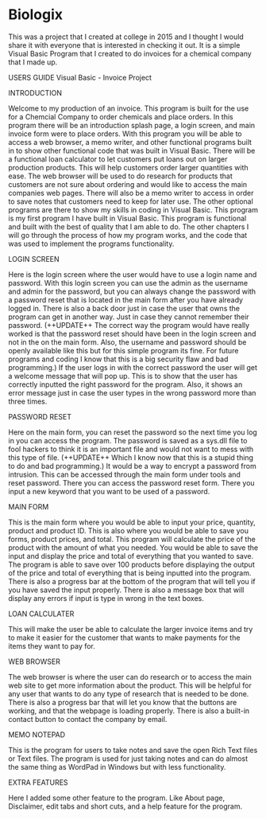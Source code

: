 # Biologix

This was a project that I created at college in 2015 and I thought I would share it with everyone that is interested in checking it out. It is a simple Visual Basic Program that I created to do invoices for a chemical company that I made up.

USERS GUIDE Visual Basic - Invoice Project

INTRODUCTION

Welcome to my production of an invoice. This program is built for the use for a Chemcial Company to order chemicals and place orders. In this program there will be an introduction splash page, a login screen, and main invoice form were to place orders. With this program you will be able to access a web browser, a memo writer, and other functional programs built in to show other functional code that was built in Visual Basic. There will be a functional loan calculator to let customers put loans out on larger production products. This will help customers order larger quantities with ease. The web browser will be used to do research for products that customers are not sure about ordering and would like to access the main companies web pages. There will also be a memo writer to access in order to save notes that customers need to keep for later use. The other optional programs are there to show my skills in coding in Visual Basic. This program is my first program I have built in Visual Basic. This program is functional and built with the best of quality that I am able to do. The other chapters I will go through the process of how my program works, and the code that was used to implement the programs functionality.

LOGIN SCREEN

Here is the login screen where the user would have to use a login name and password. With this login screen you can use the admin as the username and admin for the password, but you can always change the password with a password reset that is located in the main form after you have already logged in. There is also a back door just in case the user that owns the program can get in another way. Just in case they cannot remember their password. (++UPDATE++ The correct way the program would have really worked is that the password reset should have been in the login screen and not in the on the main form. Also, the username and password should be openly available like this but for this simple program its fine. For future programs and coding I know that this is a big security flaw and bad programming.) If the user logs in with the correct password the user will get a welcome message that will pop up. This is to show that the user has correctly inputted the right password for the program. Also, it shows an error message just in case the user types in the wrong password more than three times.

PASSWORD RESET

Here on the main form, you can reset the password so the next time you log in you can access the program. The password is saved as a sys.dll file to fool hackers to think it is an important file and would not want to mess with this type of file. (++UPDATE++ Which I know now that this is a stupid thing to do and bad programming.) It would be a way to encrypt a password from intrusion. This can be accessed through the main form under tools and reset password. There you can access the password reset form. There you input a new keyword that you want to be used of a password.

MAIN FORM

This is the main form where you would be able to input your price, quantity, product and product ID. This is also where you would be able to save you forms, product prices, and total. This program will calculate the price of the product with the amount of what you needed. You would be able to save the input and display the price and total of everything that you wanted to save. The program is able to save over 100 products before displaying the output of the price and total of everything that is being inputted into the program. There is also a progress bar at the bottom of the program that will tell you if you have saved the input properly. There is also a message box that will display any errors if input is type in wrong in the text boxes.

LOAN CALCULATER

This will make the user be able to calculate the larger invoice items and try to make it easier for the customer that wants to make payments for the items they want to pay for.

WEB BROWSER

The web browser is where the user can do research or to access the main web site to get more information about the product. This will be helpful for any user that wants to do any type of research that is needed to be done. There is also a progress bar that will let you know that the buttons are working, and that the webpage is loading properly. There is also a built-in contact button to contact the company by email.

MEMO NOTEPAD

This is the program for users to take notes and save the open Rich Text files or Text files. The program is used for just taking notes and can do almost the same thing as WordPad in Windows but with less functionality.

EXTRA FEATURES

Here I added some other feature to the program. Like About page, Disclaimer, edit tabs and short cuts, and a help feature for the program.
